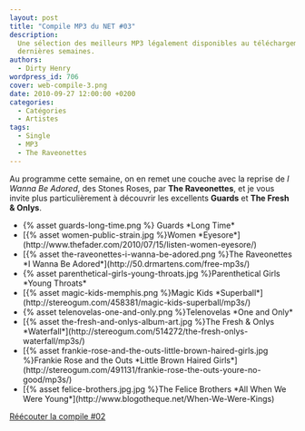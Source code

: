 ```yaml
---
layout: post
title: "Compile MP3 du NET #03"
description:
  Une sélection des meilleurs MP3 légalement disponibles au téléchargement des
  dernières semaines.
authors:
  - Dirty Henry
wordpress_id: 706
cover: web-compile-3.png
date: 2010-09-27 12:00:00 +0200
categories:
  - Catégories
  - Artistes
tags:
  - Single
  - MP3
  - The Raveonettes
---
```


Au programme cette semaine, on en remet une couche avec la reprise de _I Wanna
Be Adored_, des Stones Roses, par **The Raveonettes**, et je vous invite plus
particulièrement à découvrir les excellents **Guards** et **The Fresh & Onlys**.

<ul class="polaroids">

<li><div class="polaroid">
{% asset guards-long-time.png %}
Guards *Long Time*
</div></li>

<li><div class="polaroid">
[{% asset women-public-strain.jpg %}Women
*Eyesore*](http://www.thefader.com/2010/07/15/listen-women-eyesore/)
</div></li>

<li><div class="polaroid">
[{% asset the-raveonettes-i-wanna-be-adored.png %}The Raveonettes
*I Wanna Be Adored*](http://50.drmartens.com/free-mp3s/)
</div></li>

<li><div class="polaroid">
{% asset parenthetical-girls-young-throats.jpg %}Parenthetical Girls
*Young Throats*
</div></li>

<li><div class="polaroid">
[{% asset magic-kids-memphis.png %}Magic Kids
*Superball*](http://stereogum.com/458381/magic-kids-superball/mp3s/)
</div></li>

<li><div class="polaroid">
{% asset telenovelas-one-and-only.png %}Telenovelas
*One and Only*
</div></li>

<li><div class="polaroid">
[{% asset the-fresh-and-onlys-album-art.jpg %}The Fresh & Onlys
*Waterfall*](http://stereogum.com/514272/the-fresh-onlys-waterfall/mp3s/)
</div></li>

<li><div class="polaroid">
[{% asset frankie-rose-and-the-outs-little-brown-haired-girls.jpg %}Frankie Rose and the Outs
*Little Brown Haired Girls*](http://stereogum.com/491131/frankie-rose-the-outs-youre-no-good/mp3s/)
</div></li>

<li><div class="polaroid">
[{% asset felice-brothers.jpg.jpg %}The Felice Brothers
*All When We Were Young*](http://www.blogotheque.net/When-We-Were-Kings)
</div></li>

</ul>

[Réécouter la compile #02](702)
